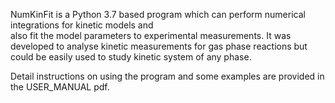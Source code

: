 
NumKinFit is a Python 3.7 based program which can perform numerical integrations for kinetic models and   
also fit the model parameters to experimental measurements. It was developed to analyse kinetic measurements 
for gas phase reactions but could be easily used to study kinetic system of any phase. 

Detail instructions on using the program and some examples are provided in the USER_MANUAL pdf.  
